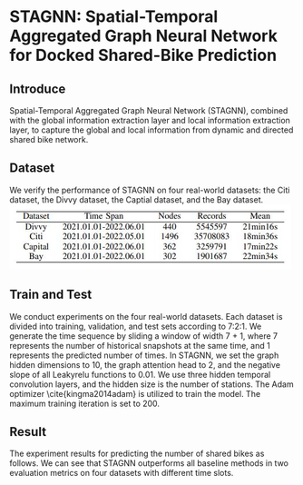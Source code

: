 # STAGNN: Spatial-Temporal Aggregated Graph Neural Network for Docked Shared-Bike Prediction

## Introduce
Spatial-Temporal Aggregated Graph Neural Network (STAGNN), combined with the global information extraction layer and local information extraction layer, to capture the global and local information from dynamic and directed shared bike network. 




## Dataset
We verify the performance of STAGNN on four real-world datasets: the Citi dataset, the Divvy dataset, the Captial dataset, and the Bay dataset.
![dataset](/Figure/dataset.jpg)


## Train and Test
We conduct experiments on the four real-world datasets. Each dataset is divided into training, validation, and test sets according to 7:2:1. We generate the time sequence by sliding a window of width 7 + 1, where 7 represents the number of historical snapshots at the same time, and 1 represents the predicted number of times. In STAGNN, we set the graph hidden dimensions to 10, the graph attention head to 2, and the negative slope of all Leakyrelu functions to 0.01. We use three hidden temporal convolution layers, and the hidden size is the number of stations. The Adam optimizer \cite{kingma2014adam} is utilized to train the model. The maximum training iteration is set to 200.






## Result
The experiment results for predicting the number of shared bikes as follows. We can see that STAGNN outperforms all baseline methods in two evaluation metrics on four datasets with different time slots.
